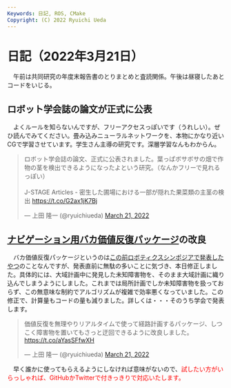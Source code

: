 ```yaml
---
Keywords: 日記, ROS, CMake
Copyright: (C) 2022 Ryuichi Ueda
---
```


# 日記（2022年3月21日）

　午前は共同研究の年度末報告書のとりまとめと査読関係。午後は昼寝したあとコードをいじる。

## ロボット学会誌の論文が正式に公表

　よくルールを知らないんですが、フリーアクセスっぽいです（うれしい）。ぜひ読んでみてください。畳み込みニューラルネットワークを、本物にかなり近いCGで学習させています。学生さん主導の研究です。深層学習なんもわからん。

<blockquote class="twitter-tweet" data-partner="tweetdeck"><p lang="ja" dir="ltr">ロボット学会誌の論文、正式に公表されました。葉っぱボサボサの畑で作物の茎を検出できるようになったよという研究。（なんかフリーで見れるっぽい）<br><br>J-STAGE Articles - 密生した圃場における一部が隠れた果菜類の主茎の検出 <a href="https://t.co/G2ax1jK7Bj">https://t.co/G2ax1jK7Bj</a></p>&mdash; 上田 隆一 (@ryuichiueda) <a href="https://twitter.com/ryuichiueda/status/1505897188877955073?ref_src=twsrc%5Etfw">March 21, 2022</a></blockquote>
<script async src="https://platform.twitter.com/widgets.js" charset="utf-8"></script>

## [ナビゲーション用バカ価値反復パッケージ](https://github.com/ryuichiueda/value_iteration)の改良

　バカ価値反復パッケージというのは[この前ロボティクスシンポジアで発表したやつ](https://speakerdeck.com/ryuichiueda/di-27hui-roboteikususinpozia)のことなんですが、発表直前に無駄の多いことに気づき、本日修正しました。具体的には、大域計画中に発見した未知障害物を、そのまま大域計画に織り込んでしまうようにしました。これまでは局所計画でしか未知障害物を扱っておらず、この無意味な制約でアルゴリズムが複雑で効率悪くなっていました。この修正で、計算量もコードの量も減りました。詳しくは・・・そのうち学会で発表します。

<blockquote class="twitter-tweet" data-partner="tweetdeck"><p lang="ja" dir="ltr">価値反復を無理やりリアルタイムで使って経路計画するパッケージ、しつこく障害物を置いてもさっと迂回できるように改良しました。<a href="https://t.co/aYasSFfwXH">https://t.co/aYasSFfwXH</a></p>&mdash; 上田 隆一 (@ryuichiueda) <a href="https://twitter.com/ryuichiueda/status/1505871029360480257?ref_src=twsrc%5Etfw">March 21, 2022</a></blockquote>
<script async src="https://platform.twitter.com/widgets.js" charset="utf-8"></script>


　早く誰かに使ってもらえるようにしなければ意味がないので、<span style="color:red">試したい方がいらっしゃれば、GitHubかTwitterで付きっきりで対応いたします。</span>


